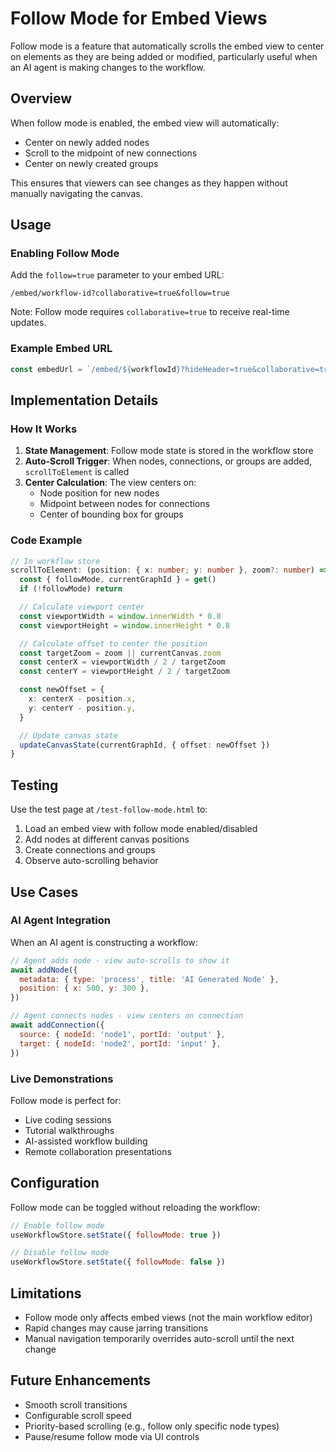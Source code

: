 # Follow Mode for Embed Views

Follow mode is a feature that automatically scrolls the embed view to center on elements as they are being added or modified, particularly useful when an AI agent is making changes to the workflow.

## Overview

When follow mode is enabled, the embed view will automatically:

- Center on newly added nodes
- Scroll to the midpoint of new connections
- Center on newly created groups

This ensures that viewers can see changes as they happen without manually navigating the canvas.

## Usage

### Enabling Follow Mode

Add the `follow=true` parameter to your embed URL:

```
/embed/workflow-id?collaborative=true&follow=true
```

Note: Follow mode requires `collaborative=true` to receive real-time updates.

### Example Embed URL

```javascript
const embedUrl = `/embed/${workflowId}?hideHeader=true&collaborative=true&follow=true`
```

## Implementation Details

### How It Works

1. **State Management**: Follow mode state is stored in the workflow store
2. **Auto-Scroll Trigger**: When nodes, connections, or groups are added, `scrollToElement` is called
3. **Center Calculation**: The view centers on:
   - Node position for new nodes
   - Midpoint between nodes for connections
   - Center of bounding box for groups

### Code Example

```typescript
// In workflow store
scrollToElement: (position: { x: number; y: number }, zoom?: number) => {
  const { followMode, currentGraphId } = get()
  if (!followMode) return

  // Calculate viewport center
  const viewportWidth = window.innerWidth * 0.8
  const viewportHeight = window.innerHeight * 0.8

  // Calculate offset to center the position
  const targetZoom = zoom || currentCanvas.zoom
  const centerX = viewportWidth / 2 / targetZoom
  const centerY = viewportHeight / 2 / targetZoom

  const newOffset = {
    x: centerX - position.x,
    y: centerY - position.y,
  }

  // Update canvas state
  updateCanvasState(currentGraphId, { offset: newOffset })
}
```

## Testing

Use the test page at `/test-follow-mode.html` to:

1. Load an embed view with follow mode enabled/disabled
2. Add nodes at different canvas positions
3. Create connections and groups
4. Observe auto-scrolling behavior

## Use Cases

### AI Agent Integration

When an AI agent is constructing a workflow:

```javascript
// Agent adds node - view auto-scrolls to show it
await addNode({
  metadata: { type: 'process', title: 'AI Generated Node' },
  position: { x: 500, y: 300 },
})

// Agent connects nodes - view centers on connection
await addConnection({
  source: { nodeId: 'node1', portId: 'output' },
  target: { nodeId: 'node2', portId: 'input' },
})
```

### Live Demonstrations

Follow mode is perfect for:

- Live coding sessions
- Tutorial walkthroughs
- AI-assisted workflow building
- Remote collaboration presentations

## Configuration

Follow mode can be toggled without reloading the workflow:

```javascript
// Enable follow mode
useWorkflowStore.setState({ followMode: true })

// Disable follow mode
useWorkflowStore.setState({ followMode: false })
```

## Limitations

- Follow mode only affects embed views (not the main workflow editor)
- Rapid changes may cause jarring transitions
- Manual navigation temporarily overrides auto-scroll until the next change

## Future Enhancements

- Smooth scroll transitions
- Configurable scroll speed
- Priority-based scrolling (e.g., follow only specific node types)
- Pause/resume follow mode via UI controls
